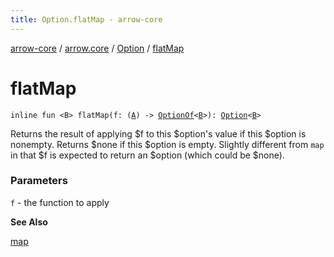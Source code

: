```yaml
---
title: Option.flatMap - arrow-core
---
```


[arrow-core](../../index.html) / [arrow.core](../index.html) / [Option](index.html) / [flatMap](./flat-map.html)

# flatMap

`inline fun <B> flatMap(f: (`[`A`](index.html#A)`) -> `[`OptionOf`](../-option-of.html)`<`[`B`](flat-map.html#B)`>): `[`Option`](index.html)`<`[`B`](flat-map.html#B)`>`

Returns the result of applying $f to this $option's value if
this $option is nonempty.
Returns $none if this $option is empty.
Slightly different from `map` in that $f is expected to
return an $option (which could be $none).

### Parameters

`f` - the function to apply

**See Also**

[map](map.html)

